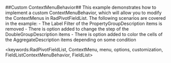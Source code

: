 ##Custom ContextMenuBehavior##
This example demonstrates how to implement a custom ContextMenuBehavior, which will allow you to modify the ContextMenus in RadPivotFieldList.
    The following scenarios are covered in the example:
    - The Label Filter of the PropertyGroupDescription items is removed
    - There is option added to change the step of the DoubleGroupDescription items 
    - There is option added to color the cells of the AggregateDescription items depending on some condition

<keywords:RadPivotFieldList, ContextMenu, menu, options, customization, FieldListContextMenuBehavior, FieldList>
